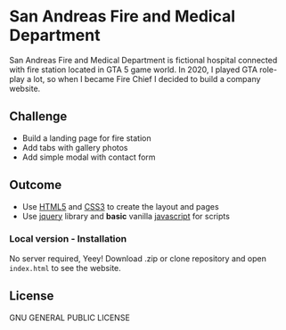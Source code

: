 # San Andreas Fire and Medical Department

San Andreas Fire and Medical Department is fictional hospital connected with fire station located in GTA 5 game world. In 2020, I played GTA role-play a lot, so when I became Fire Chief I decided to build a company website.

## Challenge

- Build a landing page for fire station
- Add tabs with gallery photos
- Add simple modal with contact form

## Outcome

- Use [HTML5][html5] and [CSS3][css3] to create the layout and pages
- Use [jquery][jquery] library and **basic** vanilla [javascript][javascript] for scripts

### Local version - Installation

No server required, Yeey! Download .zip or clone repository and open `index.html` to see the website.

## License

GNU GENERAL PUBLIC LICENSE

[html5]: https://wikipedia.org/wiki/HTML5
[css3]: https://wikipedia.org/wiki/CSS
[jquery]: https://jquery.com/
[javascript]: https://www.javascript.com/
